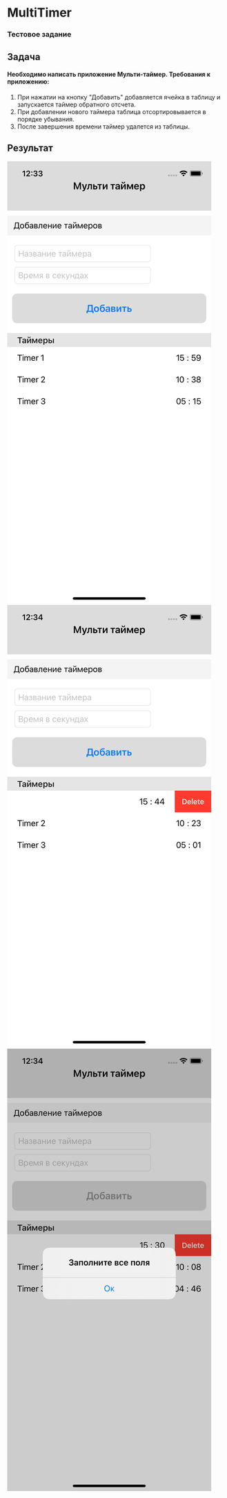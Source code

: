 # MultiTimer
### Тестовое задание

## Задача
#### Необходимо написать приложение Мульти-таймер. Требования к приложению:
1. При нажатии на кнопку "Добавить" добавляется ячейка в таблицу и запускается таймер обратного отсчета.
2. При добавлении нового таймера таблица отсортировывается в порядке убывания.
3. После завершения времени таймер удалется из таблицы.

## Результат
![<img src="Screens/BasicScreenShot.png" width="230"/>](Screens/BasicScreenShot.png)
![<img src="Screens/DeleteScreenShot.png" width="230"/>](Screens/DeleteScreenShot.png)
![<img src="Screens/AlertScreenShot.png" width="230"/>](Screens/AlertScreenShot.png)


